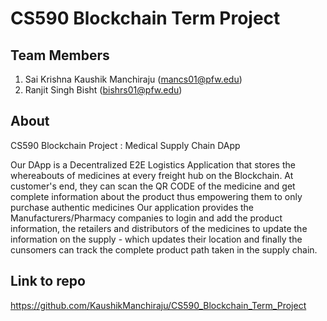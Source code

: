 # CS590 Blockchain Term Project

## Team Members

1. Sai Krishna Kaushik Manchiraju (mancs01@pfw.edu)
2. Ranjit Singh Bisht (bishrs01@pfw.edu)

## About
CS590 Blockchain Project : Medical Supply Chain DApp

Our DApp is a Decentralized E2E Logistics Application that stores the whereabouts of medicines at every freight hub on the Blockchain. At customer's end, they can scan the QR CODE of the medicine and get complete information about the product thus empowering them to only purchase authentic medicines
Our application provides the Manufacturers/Pharmacy companies to login and add the product information, the retailers and distributors of the medicines to update the information on the supply - which updates their location and finally the cunsomers can track the complete product path taken in the supply chain. 
## Link to repo 
https://github.com/KaushikManchiraju/CS590_Blockchain_Term_Project
